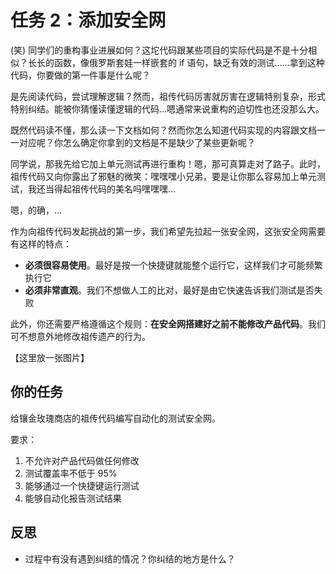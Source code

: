# 任务 2：添加安全网

(笑) 同学们的重构事业进展如何？这坨代码跟某些项目的实际代码是不是十分相似？长长的函数，像俄罗斯套娃一样嵌套的 if 语句，缺乏有效的测试……拿到这种代码，你要做的第一件事是什么呢？

是先阅读代码，尝试理解逻辑？然而，祖传代码厉害就厉害在逻辑特别复杂，形式特别纠结。能被你猜懂读懂逻辑的代码…嗯通常来说重构的迫切性也还没那么大。

既然代码读不懂，那么读一下文档如何？然而你怎么知道代码实现的内容跟文档一一对应呢？你怎么确定你拿到的文档是不是缺少了某些更新呢？

同学说，那我先给它加上单元测试再进行重构！嗯，那可真算走对了路子。此时，祖传代码又向你露出了邪魅的微笑：嘿嘿嘿小兄弟，要是让你那么容易加上单元测试，我还当得起祖传代码的美名吗嘿嘿嘿…

嗯，的确，…

作为向祖传代码发起挑战的第一步，我们希望先拉起一张安全网，这张安全网需要有这样的特点：

- **必须很容易使用**。最好是按一个快捷键就能整个运行它，这样我们才可能频繁执行它
- **必须非常直观**。我们不想做人工的比对，最好是由它快速告诉我们测试是否失败

此外，你还需要严格遵循这个规则：**在安全网搭建好之前不能修改产品代码**。我们可不想意外地修改祖传遗产的行为。

【这里放一张图片】

## 你的任务

给镶金玫瑰商店的祖传代码编写自动化的测试安全网。

要求：

1. 不允许对产品代码做任何修改
2. 测试覆盖率不低于 95%
3. 能够通过一个快捷键运行测试
4. 能够自动化报告测试结果

## 反思

* 过程中有没有遇到纠结的情况？你纠结的地方是什么？
